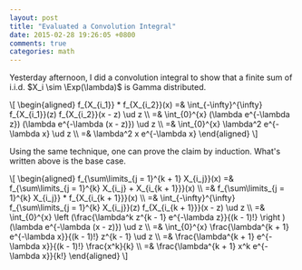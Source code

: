 ```yaml
---
layout: post
title: "Evaluated a Convolution Integral"
date: 2015-02-28 19:26:05 +0800
comments: true
categories: math
---
```


Yesterday afternoon, I did a convolution integral to show that a
finite sum of i.i.d. $X_i \sim \Exp(\lambda)$ is Gamma distributed.

<div class="myeqn">
\[
\begin{aligned}
f_{X_{i_1}} * f_{X_{i_2}}(x) =& \int_{-\infty}^{\infty} f_{X_{i_1}}(z)
f_{X_{i_2}}(x - z) \ud z \\
=& \int_{0}^{x} (\lambda e^{-\lambda z}) (\lambda e^{-\lambda (x -
z)}) \ud z \\
=& \int_{0}^{x} \lambda^2 e^{-\lambda x} \ud z \\
=& \lambda^2 x e^{-\lambda x}
\end{aligned}
\]
</div>

Using the same technique, one can prove the claim by induction.
What's written above is the base case.

<div class="myeqn">
\[
\begin{aligned}
f_{\sum\limits_{j = 1}^{k + 1} X_{i_j}}(x) =& f_{\sum\limits_{j =
1}^{k} X_{i_j} + X_{i_{k + 1}}}(x) \\
=& f_{\sum\limits_{j = 1}^{k} X_{i_j}} * f_{X_{i_{k + 1}}}(x) \\
=& \int_{-\infty}^{\infty} f_{\sum\limits_{j = 1}^{k} X_{i_j}}(z)
f_{X_{i_{k + 1}}}(x - z) \ud z \\
=& \int_{0}^{x} \left (\frac{\lambda^k z^{k - 1} e^{-\lambda z}}{(k -
1)!} \right ) (\lambda e^{-\lambda (x - z)}) \ud z \\
=& \int_{0}^{x} \frac{\lambda^{k + 1} e^{-\lambda x}}{(k - 1)!} z^{k -
1} \ud z \\
=& \frac{\lambda^{k + 1} e^{-\lambda x}}{(k - 1)!} \frac{x^k}{k} \\
=& \frac{\lambda^{k + 1} x^k e^{-\lambda x}}{k!}
\end{aligned}
\]
</div>

